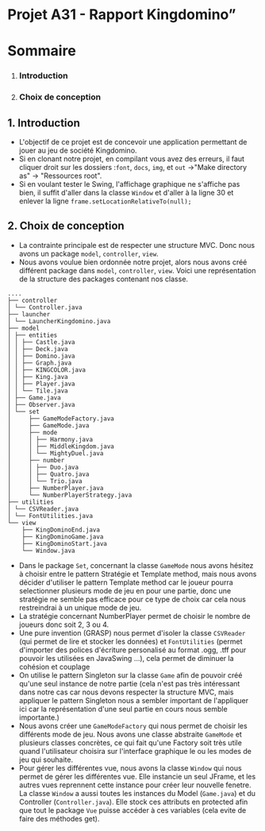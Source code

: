 # Projet A31 - Rapport Kingdomino”

# Sommaire 
1.  ### Introduction
2.  ### Choix de conception


## 1.  Introduction

- L'objectif de ce projet est de concevoir une application permettant de jouer au jeu de société Kingdomino.
- Si en clonant notre projet, en compilant vous avez des erreurs, il faut cliquer droit sur les dossiers :`font`, `docs`, `img`, et `out` ->"Make directory as" -> "Ressources root".  
- Si en voulant tester le Swing, l'affichage graphique ne s'affiche pas bien, il suffit d'aller dans la classe `Window` et d'aller à la ligne 30 et enlever la ligne `frame.setLocationRelativeTo(null);`

## 2. Choix de conception

- La contrainte principale est de respecter une structure MVC. Donc nous avons un package `model`, `controller`, `view`.
- Nous avons voulue bien ordonnée notre projet, alors nous avons créé différent package dans `model`, `controller`, `view`. Voici une représentation de la structure des packages contenant nos classe.

```
....
├── controller
│ └── Controller.java
├── launcher
│ └── LauncherKingdomino.java
├── model
│ ├── entities
│ │ ├── Castle.java
│ │ ├── Deck.java
│ │ ├── Domino.java
│ │ ├── Graph.java
│ │ ├── KINGCOLOR.java
│ │ ├── King.java
│ │ ├── Player.java
│ │ └── Tile.java
│ ├── Game.java
│ ├── Observer.java
│ └── set
│     ├── GameModeFactory.java
│     ├── GameMode.java
│     ├── mode
│     │ ├── Harmony.java
│     │ ├── MiddleKingdom.java
│     │ └── MightyDuel.java
│     ├── number
│     │ ├── Duo.java
│     │ ├── Quatro.java
│     │ └── Trio.java
│     ├── NumberPlayer.java
│     └── NumberPlayerStrategy.java
├── utilities
│ └── CSVReader.java
│ └── FontUtilities.java
└── view
    ├── KingDominoEnd.java
    ├── KingDominoGame.java
    ├── KingDominoStart.java
    └── Window.java

```

- Dans le package `Set`, concernant la classe `GameMode` nous avons hésitez à choisir entre le pattern Stratégie et Template method, mais nous avons décider d'utiliser le pattern Template method 
  car le joueur pourra selectionner plusieurs mode de jeu en pour une partie, donc une stratégie ne semble pas efficace pour ce type de choix car cela nous restreindrai à un unique mode de jeu.
- La stratégie concernant NumberPlayer permet de choisir le nombre de joueurs donc soit 2, 3 ou 4. 
- Une pure invention (GRASP) nous permet d'isoler la classe `CSVReader` (qui permet de lire et stocker les données) et `FontUtilities` (permet d'importer des polices d'écriture personalisé au format .ogg, .tff pour pouvoir les utilisées en JavaSwing ...), cela permet de diminuer la cohésion et couplage
- On utilise le pattern Singleton sur la classe `Game` afin de pouvoir créé qu'une seul instance de notre partie (cela n'est pas très intéressant dans notre cas car nous devons respecter la structure MVC, mais appliquer le pattern Singleton nous a sembler important de l'appliquer ici car la représentation d'une seul partie en cours nous semble importante.)
- Nous avons créer une `GameModeFactory` qui nous permet de choisir les différents mode de jeu. Nous avons une classe abstraite `GameMode` et plusieurs classes concrètes, ce qui fait 
 qu'une Factory soit très utile quand l'utilisateur choisira sur l'interface graphique le ou les modes de jeu qui souhaite.
- Pour gérer les différentes vue, nous avons la classe `Window` qui nous permet de gérer les différentes vue. Elle instancie un seul JFrame, et les autres vues reprennent cette instance pour créer leur nouvelle fenetre. La classe `Window` a aussi toutes les instances du Model (`Game.java`) et du Controller (`Controller.java`). Elle stock ces attributs en protected afin que tout le package `Vue` puisse accéder à ces variables (cela evite de faire des méthodes get).        


    
    
